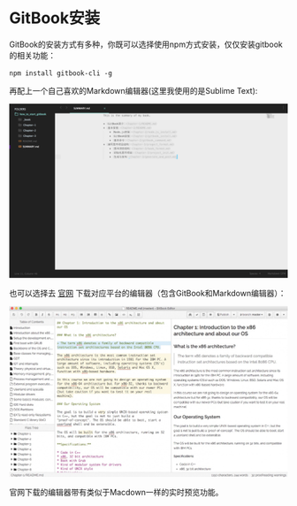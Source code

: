 # GitBook安装

GitBook的安装方式有多种，你既可以选择使用npm方式安装，仅仅安装gitbook的相关功能：

```
npm install gitbook-cli -g
```

再配上一个自己喜欢的Markdown编辑器(这里我使用的是Sublime Text):

![](./sublime_text.png)

也可以选择去 [官网](https://www.gitbook.com) 下载对应平台的编辑器（包含GitBook和Markdown编辑器）：

![](./preview_osx.jpg)

官网下载的编辑器带有类似于Macdown一样的实时预览功能。
